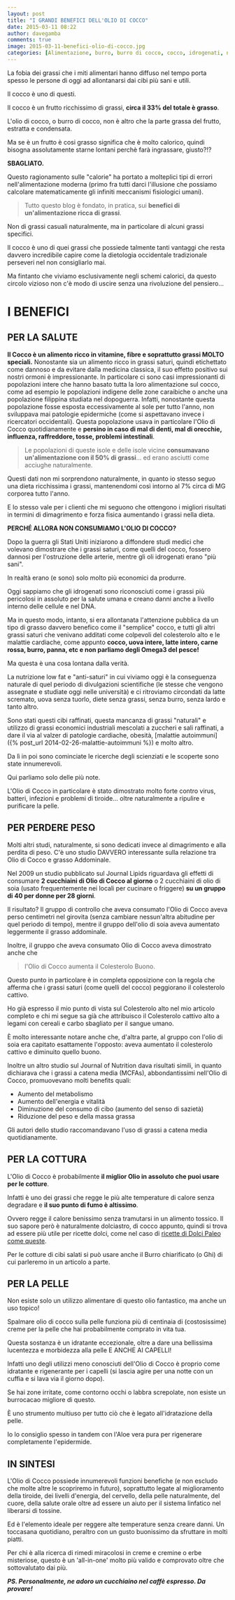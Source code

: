 ```yaml
---
layout: post
title: "I GRANDI BENEFICI DELL'OLIO DI COCCO"
date: 2015-03-11 08:22
author: davegamba
comments: true
image: 2015-03-11-benefici-olio-di-cocco.jpg
categories: [Alimentazione, burro, burro di cocco, cocco, idrogenati, noce, noce di cocco, olio, pelle, tiroide]
---
```


La fobia dei grassi che i miti alimentari hanno diffuso nel tempo porta spesso le persone di oggi ad allontanarsi dai cibi più sani e utili.

Il cocco è uno di questi.

Il cocco è un frutto ricchissimo di grassi, **circa il 33% del totale è grasso**.

L'olio di cocco, o burro di cocco, non è altro che la parte grassa del frutto, estratta e condensata.

Ma se è un frutto è cosi grasso significa che è molto calorico, quindi bisogna assolutamente starne lontani perchè farà ingrassare, giusto?!?

**SBAGLIATO.**

Questo ragionamento sulle "calorie" ha portato a molteplici tipi di errori nell'alimentazione moderna (primo fra tutti darci l'illusione che possiamo calcolare matematicamente gli infiniti meccanismi fisiologici umani).

> Tutto questo blog è fondato, in pratica, sui **benefici di un'alimentazione ricca di grassi**.

Non di grassi casuali naturalmente, ma in particolare di alcuni grassi specifici.

Il cocco è uno di quei grassi che possiede talmente tanti vantaggi che resta davvero incredibile capire come la dietologia occidentale tradizionale perseveri nel non consigliarlo mai.

Ma fintanto che viviamo esclusivamente negli schemi calorici, da questo circolo vizioso non c'è modo di uscire senza una rivoluzione del pensiero...

I BENEFICI
==========

PER LA SALUTE
-------------

**Il Cocco è un alimento ricco in vitamine, fibre e soprattutto grassi MOLTO speciali.** Nonostante sia un alimento ricco in grassi saturi, quindi etichettato come dannoso e da evitare dalla medicina classica, il suo effetto positivo sui nostri ormoni è impressionante. In particolare ci sono casi impressionanti di popolazioni intere che hanno basato tutta la loro alimentazione sul cocco, come ad esempio le popolazioni indigene delle zone caraibiche o anche una popolazione filippina studiata nel dopoguerra. Infatti, nonostante questa popolazione fosse esposta eccessivamente al sole per tutto l'anno, non sviluppava mai patologie epidermiche (come si aspettavano invece i ricercatori occidentali). Questa popolazione usava in particolare l'Olio di Cocco quotidianamente e **persino in caso di mal di denti, mal di orecchie, influenza, raffreddore, tosse, problemi intestinali**.

> Le popolazioni di queste isole e delle isole vicine **consumavano un'alimentazione con il 50% di grassi**... ed erano asciutti come acciughe naturalmente.

Questi dati non mi sorprendono naturalmente, in quanto io stesso seguo una dieta ricchissima i grassi, mantenendomi così intorno al 7% circa di MG corporea tutto l'anno.

E lo stesso vale per i clienti che mi seguono che ottengono i migliori risultati in termini di dimagrimento e forza fisica aumentando i grassi nella dieta.

**PERCHÉ ALLORA NON CONSUMIAMO L'OLIO DI COCCO?**

Dopo la guerra gli Stati Uniti iniziarono a diffondere studi medici che volevano dimostrare che i grassi saturi, come quelli del cocco, fossero dannosi per l'ostruzione delle arterie, mentre gli oli idrogenati erano "più sani".

In realtà erano (e sono) solo molto più economici da produrre.

Oggi sappiamo che gli idrogenati sono riconosciuti come i grassi più pericolosi in assoluto per la salute umana e creano danni anche a livello interno delle cellule e nel DNA.

Ma in questo modo, intanto, si era allontanata l'attenzione pubblica da un tipo di grasso davvero benefico come il "semplice" cocco, e tutti gli altri grassi saturi che venivano additati come colpevoli del colesterolo alto e le malattie cardiache, come appunto **cocco, uova intere, latte intero, carne rossa, burro, panna, etc e non parliamo degli Omega3 del pesce!**

Ma questa è una cosa lontana dalla verità.

La nutrizione low fat e "anti-saturi" in cui viviamo oggi è la conseguenza naturale di quel periodo di divulgazioni scientifiche (le stesse che vengono assegnate e studiate oggi nelle università) e ci ritroviamo circondati da latte scremato, uova senza tuorlo, diete senza grassi, senza burro, senza lardo e tanto altro.

Sono stati questi cibi raffinati, questa mancanza di grassi "naturali" e utilizzo di grassi economici industriali mescolati a zuccheri e sali raffinati, a dare il via al valzer di patologie cardiache, obesità, [malattie autoimmuni]({% post_url 2014-02-26-malattie-autoimmuni %}) e molto altro.

Da lì in poi sono cominciate le ricerche degli scienziati e le scoperte sono state innumerevoli.

Qui parliamo solo delle più note.

L'Olio di Cocco in particolare è stato dimostrato molto forte contro virus, batteri, infezioni e problemi di tiroide... oltre naturalmente a ripulire e purificare la pelle.

PER PERDERE PESO
----------------

Molti altri studi, naturalmente, si sono dedicati invece al dimagrimento e alla perdita di peso. C'è uno studio DAVVERO interessante sulla relazione tra Olio di Cocco e grasso Addominale.

Nel 2009 un studio pubblicato sul Journal Lipids riguardava gli effetti di consumare **2 cucchiaini di Olio di Cocco al giorno** o 2 cucchiaini di olio di soia (usato frequentemente nei locali per cucinare o friggere) **su un gruppo di 40 per donne per 28 giorni**.

Il risultato? Il gruppo di controllo che aveva consumato l'Olio di Cocco aveva perso centimetri nel girovita (senza cambiare nessun'altra abitudine per quel periodo di tempo), mentre il gruppo dell'olio di soia aveva aumentato leggermente il grasso addominale.

Inoltre, il gruppo che aveva consumato Olio di Cocco aveva dimostrato anche che

> l'Olio di Cocco aumenta il Colesterolo Buono.

Questo punto in particolare è in completa opposizione con la regola che afferma che i grassi saturi (come quelli del cocco) peggiorano il colesterolo cattivo.

Ho già espresso il mio punto di vista sul Colesterolo alto nel mio articolo completo e chi mi segue sa già che attribuisco il Colesterolo cattivo alto a legami con cereali e carbo sbagliato per il sangue umano.

È molto interessante notare anche che, d'altra parte, al gruppo con l'olio di soia era capitato esattamente l'opposto: aveva aumentato il colesterolo cattivo e diminuito quello buono.

Inoltre un altro studio sul Journal of Nutrition dava risultati simili, in quanto dichiarava che i grassi a catena media (MCFAs), abbondantissimi nell'Olio di Cocco, promuovevano molti benefits quali:

- Aumento del metabolismo
- Aumento dell'energia e vitalità
- Diminuzione del consumo di cibo (aumento del senso di sazietà)
- Riduzione del peso e della massa grassa

Gli autori dello studio raccomandavano l'uso di grassi a catena media quotidianamente.

PER LA COTTURA
--------------

L'Olio di Cocco è probabilmente **il miglior Olio in assoluto che puoi usare per le cotture**.

Infatti è uno dei grassi che regge le più alte temperature di calore senza degradare e **il suo punto di fumo è altissimo**.

Ovvero regge il calore benissimo senza tramutarsi in un alimento tossico. Il suo sapore però è naturalmente dolciastro, di cocco appunto, quindi si trova ad essere più utile per ricette dolci, come nel caso di [ricette di Dolci Paleo come queste](http://dolcipaleo.com/).

Per le cotture di cibi salati si può usare anche il Burro chiarificato (o Ghi) di cui parleremo in un articolo a parte.

PER LA PELLE
------------

Non esiste solo un utilizzo alimentare di questo olio fantastico, ma anche un uso topico!

Spalmare olio di cocco sulla pelle funziona più di centinaia di (costosissime) creme per la pelle che hai probabilmente comprato in vita tua.

Questa sostanza è un idratante eccezionale, oltre a dare una bellissima lucentezza e morbidezza alla pelle E ANCHE AI CAPELLI!

Infatti uno degli utilizzi meno conosciuti dell'Olio di Cocco è proprio come idratante e rigenerante per i capelli (si lascia agire per una notte con un cuffia e si lava via il giorno dopo).

Se hai zone irritate, come contorno occhi o labbra screpolate, non esiste un burrocacao migliore di questo.

È uno strumento multiuso per tutto ciò che è legato all'idratazione della pelle.

Io lo consiglio spesso in tandem con l'Aloe vera pura per rigenerare completamente l'epidermide.

IN SINTESI
----------

L'Olio di Cocco possiede innumerevoli funzioni benefiche (e non escludo che molte altre le scopriremo in futuro), soprattutto legate al miglioramento della tiroide, dei livelli d'energia, del cervello, della pelle naturalmente, del cuore, della salute orale oltre ad essere un aiuto per il sistema linfatico nel liberarsi di tossine.

Ed è l'elemento ideale per reggere alte temperature senza creare danni. Un toccasana quotidiano, peraltro con un gusto buonissimo da sfruttare in molti piatti.

Per chi è alla ricerca di rimedi miracolosi in creme e cremine o erbe misteriose, questo è un 'all-in-one' molto più valido e comprovato oltre che sottovalutato dai più.

_**PS. Personalmente, ne adoro un cucchiaino nel caffè espresso. Da provare!**_